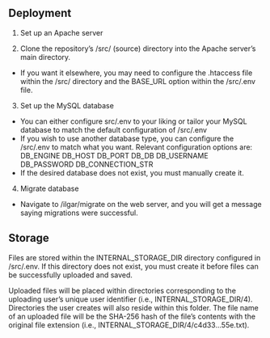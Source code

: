 ## Deployment
 1. Set up an Apache server
   
 2. Clone the repository’s /src/ (source) directory into the Apache server’s main directory.
- If you want it elsewhere, you may need to configure the .htaccess file within the /src/ directory and the BASE_URL option within the /src/.env file.

 3. Set up the MySQL database
- You can either configure src/.env to your liking or tailor your MySQL database to match the default configuration of /src/.env
- If you wish to use another database type, you can configure the /src/.env to match what you want. Relevant configuration options are:
  DB_ENGINE
  DB_HOST
  DB_PORT
  DB_DB
  DB_USERNAME
  DB_PASSWORD
  DB_CONNECTION_STR
- If the desired database does not exist, you must manually create it.

 4. Migrate database
- Navigate to /ilgar/migrate on the web server, and you will get a message saying migrations were successful.

## Storage
Files are stored within the INTERNAL_STORAGE_DIR directory configured in /src/.env. If this directory does not exist, you must create it before files can be successfully uploaded and saved.

Uploaded files will be placed within directories corresponding to the uploading user’s unique user identifier (i.e., INTERNAL_STORAGE_DIR/4). Directories the user creates will also reside within this folder. The file name of an uploaded file will be the SHA-256 hash of the file’s contents with the original file extension (i.e., INTERNAL_STORAGE_DIR/4/c4d33…55e.txt).
